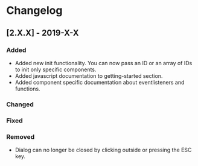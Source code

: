 # Changelog

## [2.X.X] - 2019-X-X

### Added

- Added new init functionality. You can now pass an ID or an array of IDs to init only specific components.
- Added javascript documentation to getting-started section.
- Added component specific documentation about eventlisteners and functions.

### Changed

### Fixed

### Removed

- Dialog can no longer be closed by clicking outside or pressing the ESC key.
